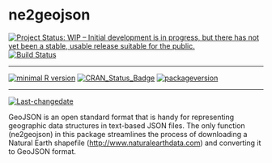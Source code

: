 ne2geojson
================

[![Project Status: WIP – Initial development is in progress, but there has not yet been a stable, usable release suitable for the public.](http://www.repostatus.org/badges/latest/wip.svg)](http://www.repostatus.org/#wip) [![Build Status](https://travis-ci.org/search/search.svg?branch=master)](https://travis-ci.org/search/search)

------------------------------------------------------------------------

[![minimal R version](https://img.shields.io/badge/R%3E%3D-3.3.0-6666ff.svg)](https://cran.r-project.org/) [![CRAN\_Status\_Badge](http://www.r-pkg.org/badges/version/ne2geojson)](https://cran.r-project.org/package=ne2geojson) [![packageversion](https://img.shields.io/badge/Package%20version-0.1.0-orange.svg?style=flat-square)](commits/master)

------------------------------------------------------------------------

[![Last-changedate](https://img.shields.io/badge/last%20change-2017--06--17-yellowgreen.svg)](/commits/master)

GeoJSON is an open standard format that is handy for representing geographic data structures in text-based JSON files. The only function (ne2geojson) in this package streamlines the process of downloading a Natural Earth shapefile (<http://www.naturalearthdata.com>) and converting it to GeoJSON format.
